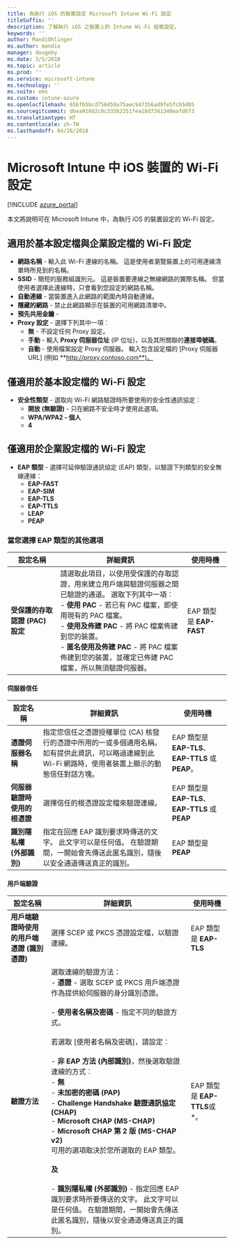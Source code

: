 ```yaml
---
title: 為執行 iOS 的裝置設定 Microsoft Intune Wi-Fi 設定
titleSuffix: ''
description: 了解執行 iOS 之裝置上的 Intune Wi-Fi 組態設定。
keywords: ''
author: MandiOhlinger
ms.author: mandia
manager: dougeby
ms.date: 3/5/2018
ms.topic: article
ms.prod: ''
ms.service: microsoft-intune
ms.technology: ''
ms.suite: ems
ms.custom: intune-azure
ms.openlocfilehash: 65bfb5bcd756d59a75aec947356ad9fe5fcb5d05
ms.sourcegitcommit: dbea918d2c0c335b2251fea18d7341340eafd673
ms.translationtype: HT
ms.contentlocale: zh-TW
ms.lasthandoff: 04/26/2018
---
```

# <a name="wi-fi-settings-for-ios-devices-in-microsoft-intune"></a>Microsoft Intune 中 iOS 裝置的 Wi-Fi 設定

[!INCLUDE [azure_portal](./includes/azure_portal.md)]

本文將說明可在 Microsoft Intune 中，為執行 iOS 的裝置設定的 Wi-Fi 設定。

## <a name="wi-fi-settings-for-basic-and-enterprise-profiles"></a>適用於基本設定檔與企業設定檔的 Wi-Fi 設定

- **網路名稱** - 輸入此 Wi-Fi 連線的名稱。 這是使用者瀏覽裝置上的可用連線清單時所見到的名稱。
- **SSID** - 簡短的服務組識別元。 這是裝置要連線之無線網路的實際名稱。 但當使用者選擇此連線時，只會看到您設定的網路名稱。
- **自動連線** - 當裝置進入此網路的範圍內時自動連線。
- **隱藏的網路** - 禁止此網路顯示在裝置的可用網路清單中。
- **預先共用金鑰** - 
- **Proxy 設定** - 選擇下列其中一項︰
    - **無** - 不設定任何 Proxy 設定。
    - **手動** - 輸入 **Proxy 伺服器位址** (IP 位址)，以及其所關聯的**連接埠號碼**。
    - **自動** - 使用檔案設定 Proxy 伺服器。 輸入包含設定檔的 [Proxy 伺服器 URL] (例如 **http://proxy.contoso.com**)。

## <a name="wi-fi-settings-for-basic-profiles-only"></a>僅適用於基本設定檔的 Wi-Fi 設定

- **安全性類型** - 選取向 Wi-Fi 網路驗證時所要使用的安全性通訊協定︰
    - **開放 (無驗證)** - 只在網路不安全時才使用此選項。
    - **WPA/WPA2 - 個人**
    - **4**

## <a name="wi-fi-settings-for-enterprise-profiles-only"></a>僅適用於企業設定檔的 Wi-Fi 設定

- **EAP 類型** - 選擇可延伸驗證通訊協定 (EAP) 類型，以驗證下列類型的安全無線連線：
    - **EAP-FAST**
    - **EAP-SIM**
    - **EAP-TLS**
    - **EAP-TTLS**
    - **LEAP**
    - **PEAP**

### <a name="further-options-when-you-choose-an-eap-type"></a>當您選擇 EAP 類型的其他選項


|設定名稱|詳細資訊|使用時機|
|--------------|-------------|----------|
|**受保護的存取認證 (PAC) 設定**|請選取此項目，以使用受保護的存取認證，用來建立用戶端與驗證伺服器之間已驗證的通道。 選取下列其中一項︰<br>- **使用 PAC** - 若已有 PAC 檔案，即使用現有的 PAC 檔案。<br>- **使用及佈建 PAC** - 將 PAC 檔案佈建到您的裝置。<br>- **匿名使用及佈建 PAC** - 將 PAC 檔案佈建到您的裝置，並確定已佈建 PAC 檔案，所以無須驗證伺服器。|EAP 類型是 **EAP-FAST**|

#### <a name="server-trust"></a>伺服器信任


|設定名稱|詳細資訊|使用時機|
|--------------|-------------|----------|
|**憑證伺服器名稱**|指定您信任之憑證授權單位 (CA) 核發行的憑證中所用的一或多個通用名稱。 如有提供此資訊，可以略過連線到此 Wi-Fi 網路時，使用者裝置上顯示的動態信任對話方塊。|EAP 類型是 **EAP-TLS**、**EAP-TTLS** 或 **PEAP**。|
|**伺服器驗證時使用的根憑證**|選擇信任的根憑證設定檔來驗證連線。 |EAP 類型是 **EAP-TLS**、**EAP-TTLS** 或 **PEAP**|
|**識別隱私權 (外部識別)**|指定在回應 EAP 識別要求時傳送的文字。 此文字可以是任何值。 在驗證期間，一開始會先傳送此匿名識別，隨後以安全通道傳送真正的識別。|EAP 類型是 **PEAP**|


#### <a name="client-authentication"></a>用戶端驗證


|                                     設定名稱                                     |                                                                                                                                                                                                                                                                                                                                                                                                                                                                                                                                                                       詳細資訊                                                                                                                                                                                                                                                                                                                                                                                                                                                                                                                                                                       |                  使用時機                  |
|--------------------------------------------------------------------------------------|--------------------------------------------------------------------------------------------------------------------------------------------------------------------------------------------------------------------------------------------------------------------------------------------------------------------------------------------------------------------------------------------------------------------------------------------------------------------------------------------------------------------------------------------------------------------------------------------------------------------------------------------------------------------------------------------------------------------------------------------------------------------------------------------------------------------------------------------------------------------------------------------------------------------------------------------------------------------------------------------------------------------------------------------------------------------------------------------------------------------------------------------------------------|--------------------------------------------|
| <strong>用戶端驗證時使用的用戶端憑證 (識別憑證)</strong> |                                                                                                                                                                                                                                                                                                                                                                                                                                                                                                                                       選擇 SCEP 或 PKCS 憑證設定檔，以驗證連線。                                                                                                                                                                                                                                                                                                                                                                                                                                                                                                                                       |    EAP 類型是 <strong>EAP-TLS</strong>    |
|                        <strong>驗證方法</strong>                        | 選取連線的驗證方法：<br>- <strong>憑證</strong> - 選取 SCEP 或 PKCS 用戶端憑證作為提供給伺服器的身分識別憑證。<br><br>- <strong>使用者名稱及密碼</strong> - 指定不同的驗證方式。 <br><br>若選取 [使用者名稱及密碼]，請設定︰<br><br>-  <strong>非 EAP 方法 (內部識別)</strong>，然後選取驗證連線的方式︰<br>- <strong>無</strong><br>- <strong>未加密的密碼 (PAP)</strong><br>- <strong>Challenge Handshake 驗證通訊協定 (CHAP)</strong><br>- <strong>Microsoft CHAP (MS-CHAP)</strong><br>- <strong>Microsoft CHAP 第 2 版 (MS-CHAP v2)</strong><br>可用的選項取決於您所選取的 EAP 類型。<br><br><strong>及</strong><br><br>- <strong>識別隱私權 (外部識別)</strong> - 指定回應 EAP 識別要求時所要傳送的文字。 此文字可以是任何值。 在驗證期間，一開始會先傳送此匿名識別，隨後以安全通道傳送真正的識別。 | EAP 類型是 <strong>EAP-TTLS</strong>或 *。 |

